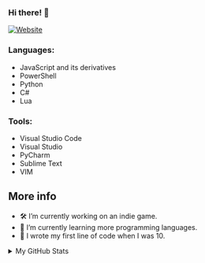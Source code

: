 ### Hi there! 👋
[![Website](https://img.shields.io/website?label=tastykiwi.tk&style=for-the-badge&url=https%3A%2F%2Fnotgentoo.ml)](https://notgentoo.ml)

### Languages:
* JavaScript and its derivatives
* PowerShell
* Python
* C#
* Lua

### Tools:
* Visual Studio Code
* Visual Studio
* PyCharm
* Sublime Text
* VIM

## More info
* 🛠️ I’m currently working on an indie game.
* 📖 I’m currently learning more programming languages.
* 🐣 I wrote my first line of code when I was 10.
<details>
  <summary>My GitHub Stats</summary>
  <img align="left" alt="My GitHub Stats" src="https://github-readme-stats.codestackr.vercel.app/api?username=Tasty-Kiwi&show_icons=true&hide_border=true&theme=tokyonight" />
</details>
